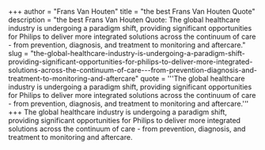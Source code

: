 +++
author = "Frans Van Houten"
title = "the best Frans Van Houten Quote"
description = "the best Frans Van Houten Quote: The global healthcare industry is undergoing a paradigm shift, providing significant opportunities for Philips to deliver more integrated solutions across the continuum of care - from prevention, diagnosis, and treatment to monitoring and aftercare."
slug = "the-global-healthcare-industry-is-undergoing-a-paradigm-shift-providing-significant-opportunities-for-philips-to-deliver-more-integrated-solutions-across-the-continuum-of-care---from-prevention-diagnosis-and-treatment-to-monitoring-and-aftercare"
quote = '''The global healthcare industry is undergoing a paradigm shift, providing significant opportunities for Philips to deliver more integrated solutions across the continuum of care - from prevention, diagnosis, and treatment to monitoring and aftercare.'''
+++
The global healthcare industry is undergoing a paradigm shift, providing significant opportunities for Philips to deliver more integrated solutions across the continuum of care - from prevention, diagnosis, and treatment to monitoring and aftercare.
